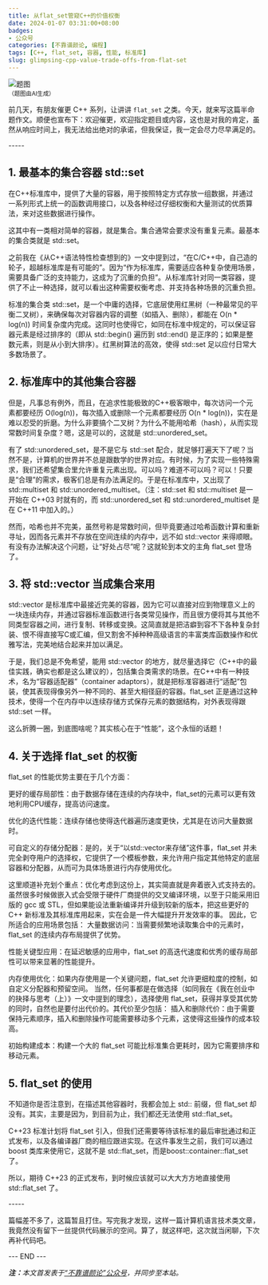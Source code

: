 ```yaml
---
title: 从flat_set管窥C++的价值权衡
date: 2024-01-07 03:31:00+08:00
badges:
- 公众号
categories: [不靠谱颜论, 编程]
tags: [C++, flat_set, 容器, 性能, 标准库]
slug: glimpsing-cpp-value-trade-offs-from-flat-set
---
```


<div class="p-3 text-center">
  <img class="img-fluid" src="/images/2024/0107/01.png" alt="题图" style="max-width:640px">
  <div><small>（题图由AI生成）</small></div>
</div>

前几天，有朋友催更 C++ 系列，让讲讲 `flat_set` 之类。今天，就来写这篇半命题作文。顺便也宣布下：欢迎催更，欢迎指定题目或内容，这也是对我的肯定，虽然从响应时间上，我无法给出绝对的承诺，但我保证，我一定会尽力尽早满足的。

<div class="p-3 text-center">-----</div>

## 1. 最基本的集合容器 std::set

在C++标准库中，提供了大量的容器，用于按照特定方式存放一组数据，并通过一系列形式上统一的函数调用接口，以及各种经过仔细权衡和大量测试的优质算法，来对这些数据进行操作。

这其中有一类相对简单的容器，就是集合。集合通常会要求没有重复元素。最基本的集合类就是 std::set。

之前我在《从C++语法特性检查想到的》一文中提到过，“在C/C++中，自己造的轮子，超越标准库是有可能的”。因为“作为标准库，需要适应各种复杂使用场景，需要具备广泛的支持能力，这成为了沉重的负担”。从标准库针对同一类容器，提供了不止一种选择，就可以看出这种需要权衡考虑、并支持各种场景的沉重负担。

标准的集合类 std::set，是一个中庸的选择，它底层使用红黑树（一种最常见的平衡二叉树），来确保每次对容器内容的调整（如插入、删除），都能在 O(n * log(n)) 时间复杂度内完成。这同时也使得它，如同在标准中规定的，可以保证容器元素是经过排序的（即从 std::begin() 遍历到 std::end() 是正序的；如果是整数元素，则是从小到大排序）。红黑树算法的高效，使得 std::set 足以应付日常大多数场景了。

## 2. 标准库中的其他集合容器

但是，凡事总有例外，而且，在追求性能极致的C++极客眼中，每次访问一个元素都要经历 O(log(n))，每次插入或删除一个元素都要经历 O(n * log(n))，实在是难以忍受的折磨。为什么非要搞个二叉树？为什么不能用哈希（hash），从而实现常数时间复杂度？嗯，这是可以的，这就是 std::unordered_set。

有了 std::unordered_set，是不是它与 std::set 配合，就足够打遍天下了呢？当然不是，计算机的世界并不总是跟数学的世界对应。有时候，为了实现一些特殊需求，我们还希望集合里允许重复元素出现。可以吗？难道不可以吗？可以！只要是“合理”的需求，极客们总是有办法满足的。于是在标准库中，又出现了 std::multiset 和 std::unordered_multiset。（注：std::set 和 std::multiset 是一开始在 C++03 时就有的，而 std::unordered_set 和 std::unordered_multiset 是在 C++11 中加入的。）

然而，哈希也并不完美，虽然号称是常数时间，但毕竟要通过哈希函数计算和重新寻址，因而各元素并不存放在空间连续的内存中，远不如 std::vector 来得顺眼。有没有办法解决这个问题，让“好处占尽”呢？这就轮到本文的主角 flat_set 登场了。

## 3. 将 std::vector 当成集合来用

std::vector 是标准库中最接近完美的容器，因为它可以直接对应到物理意义上的一块连续内存，并通过容器标准函数进行各类常见操作，而且很方便将其与其他不同类型容器之间，进行复制、转移或变换。这简直就是把洁癖到容不下各种复杂封装、恨不得直接写C或汇编，但又割舍不掉种种高级语言的丰富类库函数操作和优雅写法，完美地结合起来并加以满足。

于是，我们总是不免希望，能用 std::vector 的地方，就尽量选择它（C++中的最佳实践，确实也都是这么建议的），包括集合类需求的场景。在C++中有一种技术，名为“容器适配器”（container adaptors），就是把标准容器进行“适配”包装，使其表现得像另外一种不同的、甚至大相径庭的容器。flat_set 正是通过这种技术，使得一个在内存中以连续存储方式保存元素的数据结构，对外表现得跟 std::set 一样。

这么折腾一圈，到底图啥呢？其实核心在于“性能”，这个永恒的话题！

## 4. 关于选择 flat_set 的权衡

flat_set 的性能优势主要在于几个方面：

更好的缓存局部性：由于数据存储在连续的内存块中，flat_set的元素可以更有效地利用CPU缓存，提高访问速度。

优化的迭代性能：连续存储也使得迭代器遍历速度更快，尤其是在访问大量数据时。

可自定义的存储分配器：是的，关于“以std::vector来存储”这件事，flat_set 并未完全剥夺用户的选择权，它提供了一个模板参数，来允许用户指定其他特定的底层容器和分配器，从而可为具体场景进行内存使用优化。


这里顺道补充划个重点：优化考虑到这份上，其实简直就是奔着嵌入式支持去的。虽然很多时候做嵌入式会受限于硬件厂商提供的交叉编译环境，以至于只能采用旧版的 gcc 或 STL，但如果能设法重新编译并升级到较新的版本，把这些更好的 C++ 新标准及其标准库用起来，实在会是一件大幅提升开发效率的事。
因此，它所适合的应用场景包括：
大量数据访问：当需要频繁地读取集合中的元素时，flat_set 的连续内存布局提供了优势。

性能关键型应用：在延迟敏感的应用中，flat_set 的高迭代速度和优秀的缓存局部性可以带来显著的性能提升。

内存使用优化：如果内存使用是一个关键问题，flat_set 允许更细粒度的控制，如自定义分配器和预留空间。
当然，任何事都是在做选择（如同我在《我在创业中的抉择与思考（上）》一文中提到的理念），选择使用 flat_set，获得并享受其优势的同时，自然也是要付出代价的。其代价至少包括：
插入和删除代价：由于需要保持元素顺序，插入和删除操作可能需要移动多个元素，这使得这些操作的成本较高。

初始构建成本：构建一个大的 flat_set 可能比标准集合更耗时，因为它需要排序和移动元素。

## 5. flat_set 的使用

不知道你是否注意到，在描述其他容器时，我都会加上 std:: 前缀，但 flat_set 却没有。其实，主要是因为，到目前为止，我们都还无法使用 std::flat_set。

C++23 标准计划将 flat_set 引入，但我们还需要等待该标准的最后审批通过和正式发布，以及各编译器厂商的相应跟进实现。在这件事发生之前，我们可以通过 boost 类库来使用它，这就不是 std::flat_set，而是boost::container::flat_set 了。

所以，期待 C++23 的正式发布，到时候应该就可以大大方方地直接使用 std::flat_set 了。

<div class="p-3 text-center">-----</div>

篇幅差不多了，这篇暂且打住。写完我才发现，这样一篇计算机语言技术类文章，我竟然没有留下一丝提供代码展示的空间。算了，就这样吧，这次就当闲聊，下次再补代码吧。

<div class="p-5 text-center">--- END ---</div>

<i><b>注：</b>本文首发表于[“不靠谱颜论”公众号](https://mp.weixin.qq.com/s/_twaQTKqC6p2Pc8c8qrLKA)，并同步至本站。</i>
